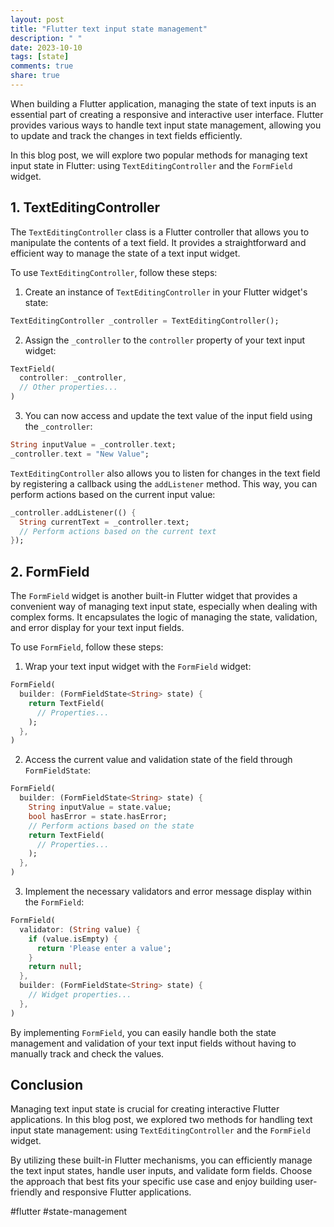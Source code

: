 ```yaml
---
layout: post
title: "Flutter text input state management"
description: " "
date: 2023-10-10
tags: [state]
comments: true
share: true
---
```


When building a Flutter application, managing the state of text inputs is an essential part of creating a responsive and interactive user interface. Flutter provides various ways to handle text input state management, allowing you to update and track the changes in text fields efficiently.

In this blog post, we will explore two popular methods for managing text input state in Flutter: using `TextEditingController` and the `FormField` widget.

## 1. TextEditingController

The `TextEditingController` class is a Flutter controller that allows you to manipulate the contents of a text field. It provides a straightforward and efficient way to manage the state of a text input widget.

To use `TextEditingController`, follow these steps:

1. Create an instance of `TextEditingController` in your Flutter widget's state:

```dart
TextEditingController _controller = TextEditingController();
```

2. Assign the `_controller` to the `controller` property of your text input widget:

```dart
TextField(
  controller: _controller,
  // Other properties...
)
```

3. You can now access and update the text value of the input field using the `_controller`:

```dart
String inputValue = _controller.text;
_controller.text = "New Value";
```

`TextEditingController` also allows you to listen for changes in the text field by registering a callback using the `addListener` method. This way, you can perform actions based on the current input value:

```dart
_controller.addListener(() {
  String currentText = _controller.text;
  // Perform actions based on the current text
});
```

## 2. FormField

The `FormField` widget is another built-in Flutter widget that provides a convenient way of managing text input state, especially when dealing with complex forms. It encapsulates the logic of managing the state, validation, and error display for your text input fields.

To use `FormField`, follow these steps:

1. Wrap your text input widget with the `FormField` widget:

```dart
FormField(
  builder: (FormFieldState<String> state) {
    return TextField(
      // Properties...
    );
  },
)
```

2. Access the current value and validation state of the field through `FormFieldState`:

```dart
FormField(
  builder: (FormFieldState<String> state) {
    String inputValue = state.value;
    bool hasError = state.hasError;
    // Perform actions based on the state
    return TextField(
      // Properties...
    );
  },
)
```

3. Implement the necessary validators and error message display within the `FormField`:

```dart
FormField(
  validator: (String value) {
    if (value.isEmpty) {
      return 'Please enter a value';
    }
    return null;
  },
  builder: (FormFieldState<String> state) {
    // Widget properties...
  },
)
```

By implementing `FormField`, you can easily handle both the state management and validation of your text input fields without having to manually track and check the values.

## Conclusion

Managing text input state is crucial for creating interactive Flutter applications. In this blog post, we explored two methods for handling text input state management: using `TextEditingController` and the `FormField` widget.

By utilizing these built-in Flutter mechanisms, you can efficiently manage the text input states, handle user inputs, and validate form fields. Choose the approach that best fits your specific use case and enjoy building user-friendly and responsive Flutter applications.

#flutter #state-management